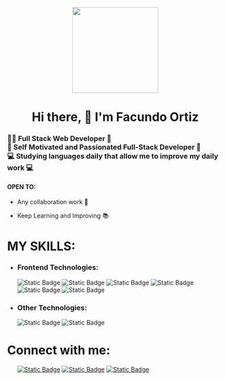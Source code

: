 <div id="Titulo" align="center">
      <img src="https://media.giphy.com/media/qgQUggAC3Pfv687qPC/giphy.gif" width="200px">
      <h1>Hi there, 👋 I'm Facundo Ortiz</h1>
</div>
<div id="Sub-titulo" align="left">
      <h3>
      👨‍💻 Full Stack Web Developer 🤖<br>
      🚀 Self Motivated and Passionated Full-Stack Developer 🚀<br>
      💻 Studying languages daily that allow me to improve my daily work 💻
      </h3>
</div>
<div id="Titulo-descripcion" align="left">
      <h4>OPEN TO:</h4>
      <ul class="descripcion">
      <li><p>Any collaboration work 🤝</p></li>
      <li><p>Keep Learning and Improving 📚</p></li>
      </ul>
</div>
    <h1>MY SKILLS:</h1>
    <ul class="skills-list">
      <li id="Frontend-skills"><h3>Frontend Technologies:</h3></li>
      <img alt="Static Badge" src="https://img.shields.io/badge/HTML5-red?logo=HTML5&labelColor=black">
      <img alt="Static Badge" src="https://img.shields.io/badge/CSS3-skyblue?logo=CSS3&labelColor=black">
      <img alt="Static Badge" src="https://img.shields.io/badge/JAVASCRIPT-yellow?logo=javascript&labelColor=black">
      <img alt="Static Badge" src="https://img.shields.io/badge/ANGULAR-red?style=plastico&logo=angular&labelColor=black">
      <img alt="Static Badge" src="https://img.shields.io/badge/REACT%20JS-skyblue?style=plastico&logo=react&labelColor=black">
      <img alt="Static Badge" src="https://img.shields.io/badge/SASS-pink?style=plastico&logo=sass&labelColor=black">
      <li id="Other-skills"><h3>Other Technologies:</h3></li>
      <img alt="Static Badge" src="https://img.shields.io/badge/NODE.JS-green?style=plastico&logo=node.js&labelColor=black">
      <img alt="Static Badge" src="https://img.shields.io/badge/GIT-red?style=plastico&logo=git&labelColor=black">
    </ul>
<h1>Connect with me:</h1>
<ul>
<a href="https://www.linkedin.com/in/damian-ortiz-dev"><img alt="Static Badge" src="https://img.shields.io/badge/LINKEDIN-skyblue?style=plastico&logo=linkedin&labelColor=black"></a>
<a href="mailto:damianortizdev@gmail.com"><img alt="Static Badge" src="https://img.shields.io/badge/GMAIL-white?style=plastico&logo=gmail&labelColor=black"></a>
<a href=""><img alt="Static Badge" src="https://img.shields.io/badge/whatsapp-green?style=plastico&logo=whatsapp&labelColor=black">
</ul>
</body>
</html>
